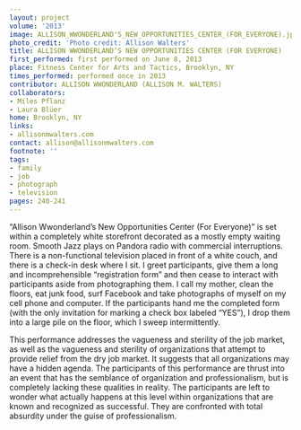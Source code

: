 ```yaml
---
layout: project
volume: '2013'
image: ALLISON_WWONDERLAND'S_NEW_OPPORTUNITIES_CENTER_(FOR_EVERYONE).jpg
photo_credit: 'Photo credit: Allison Walters'
title: ALLISON WWONDERLAND’S NEW OPPORTUNITIES CENTER (FOR EVERYONE)
first_performed: first performed on June 8, 2013
place: Fitness Center for Arts and Tactics, Brooklyn, NY
times_performed: performed once in 2013
contributor: ALLISON WWONDERLAND (ALLISON M. WALTERS)
collaborators:
- Miles Pflanz
- Laura Blüer
home: Brooklyn, NY
links:
- allisonmwalters.com
contact: allison@allisonmwalters.com
footnote: ''
tags:
- family
- job
- photograph
- television
pages: 240-241
---
```


“Allison Wwonderland’s New Opportunities Center (For Everyone)” is set within a completely white storefront decorated as a mostly empty waiting room. Smooth Jazz plays on Pandora radio with commercial interruptions. There is a non-functional television placed in front of a white couch, and there is a check-in desk where I sit. I greet participants, give them a long and incomprehensible “registration form” and then cease to interact with participants aside from photographing them. I call my mother, clean the floors, eat junk food, surf Facebook and take photographs of myself on my cell phone and computer. If the participants hand me the completed form (with the only invitation for marking a check box labeled “YES”), I drop them into a large pile on the floor, which I sweep intermittently.

This performance addresses the vagueness and sterility of the job market, as well as the vagueness and sterility of organizations that attempt to provide relief from the dry job market. It suggests that all organizations may have a hidden agenda. The participants of this performance are thrust into an event that has the semblance of organization and professionalism, but is completely lacking these qualities in reality. The participants are left to wonder what actually happens at this level within organizations that are known and recognized as successful. They are confronted with total absurdity under the guise of professionalism.
